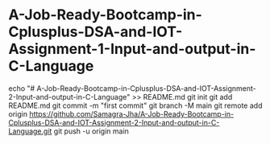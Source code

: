 # A-Job-Ready-Bootcamp-in-Cplusplus-DSA-and-IOT-Assignment-1-Input-and-output-in-C-Language
echo "# A-Job-Ready-Bootcamp-in-Cplusplus-DSA-and-IOT-Assignment-2-Input-and-output-in-C-Language" >> README.md
git init
git add README.md
git commit -m "first commit"
git branch -M main
git remote add origin https://github.com/Samagra-Jha/A-Job-Ready-Bootcamp-in-Cplusplus-DSA-and-IOT-Assignment-2-Input-and-output-in-C-Language.git
git push -u origin main
